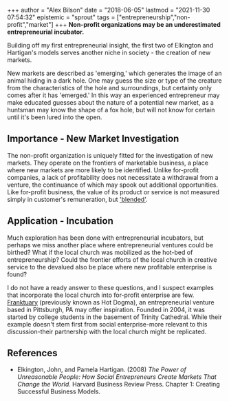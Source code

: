 +++
author = "Alex Bilson"
date = "2018-06-05"
lastmod = "2021-11-30 07:54:32"
epistemic = "sprout"
tags = ["entrepreneurship","non-profit","market"]
+++
**Non-profit organizations may be an underestimated entrepreneurial incubator.**

Building off my first entrepreneurial insight, the first two of Elkington and Hartigan's models serves another niche in society - the creation of new markets.

New markets are described as 'emerging,' which generates the image of an animal hiding in a dark hole.  One may guess the size or type of the creature from the characteristics of the hole and surroundings, but certainty only comes after it has 'emerged.'  In this way an experienced entrepreneur may make educated guesses about the nature of a potential new market, as a huntsman may know the shape of a fox hole, but will not know for certain until it's been lured into the open.

## Importance - New Market Investigation

The non-profit organization is uniquely fitted for the investigation of new markets.  They operate on the frontiers of marketable business, a place where new markets are more likely to be identified.  Unlike for-profit companies, a lack of profitability does not necessitate a withdrawal from a venture, the continuance of which may spook out additional opportunities.  Like for-profit business, the value of its product or service is not measured simply in customer's remuneration, but ['blended'](www.blendedvalue.org).

## Application - Incubation

Much exploration has been done with entrepreneurial incubators, but perhaps we miss another place where entrepreneurial ventures could be birthed?  What if the local church was mobilized as the hot-bed of entrepreneurship?  Could the frontier efforts of the local church in creative service to the devalued also be place where new profitable enterprise is found?

I do not have a ready answer to these questions, and I suspect examples that incorporate the local church into for-profit enterprise are few.  [Franktuary](www.franktuary.com) (previously known as Hot Dogma), an entrepreneurial venture based in Pittsburgh, PA may offer inspiration.  Founded in 2004, it was started by college students in the basement of Trinity Cathedral.  While their example doesn't stem first from social enterprise-more relevant to this discussion-their partnership with the local church might be replicated.

## References

- Elkington, John, and Pamela Hartigan. (2008)  _The Power of Unreasonable People: How Social Entrepreneurs Create Markets That Change the World_. Harvard Business Review Press. Chapter 1: Creating Successful Business Models.
